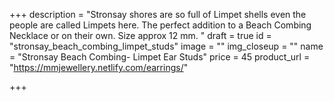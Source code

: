 +++
description = "Stronsay shores are so full of Limpet shells even the people are called Limpets here. The perfect addition to a Beach Combing Necklace or on their own. Size approx 12 mm. "
draft = true
id = "stronsay_beach_combing_limpet_studs"
image = ""
img_closeup = ""
name = "Stronsay Beach Combing- Limpet Ear Studs"
price = 45
product_url = "https://mmjewellery.netlify.com/earrings/"

+++
